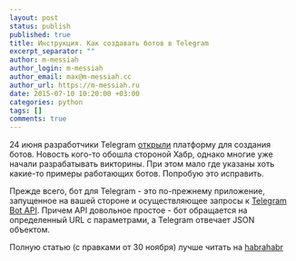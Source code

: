 ```yaml
---
layout: post
status: publish
published: true
title: Инструкция. Как создавать ботов в Telegram
excerpt_separator: ""
author: m-messiah
author_login: m-messiah
author_email: max@m-messiah.cc
author_url: https://m-messiah.ru
date: 2015-07-10 10:20:00 +03:00
categories: python
tags: []
comments: true
---
```


24 июня разработчики Telegram [открыли](https://core.telegram.org/bots) платформу для создания ботов. Новость кого-то обошла стороной Хабр, однако многие уже начали разрабатывать викторины. При этом мало где указаны хоть какие-то примеры работающих ботов. Попробую это исправить.

Прежде всего, бот для Telegram - это по-прежнему приложение, запущенное на вашей стороне и осуществляющее запросы к [Telegram Bot API](https://core.telegram.org/bots/api). Причем API довольное простое - бот обращается на определенный URL с параметрами, а Telegram отвечает JSON объектом. 

Полную статью (с правками от 30 ноября) лучше читать на [habrahabr](http://habrahabr.ru/post/262247/)

